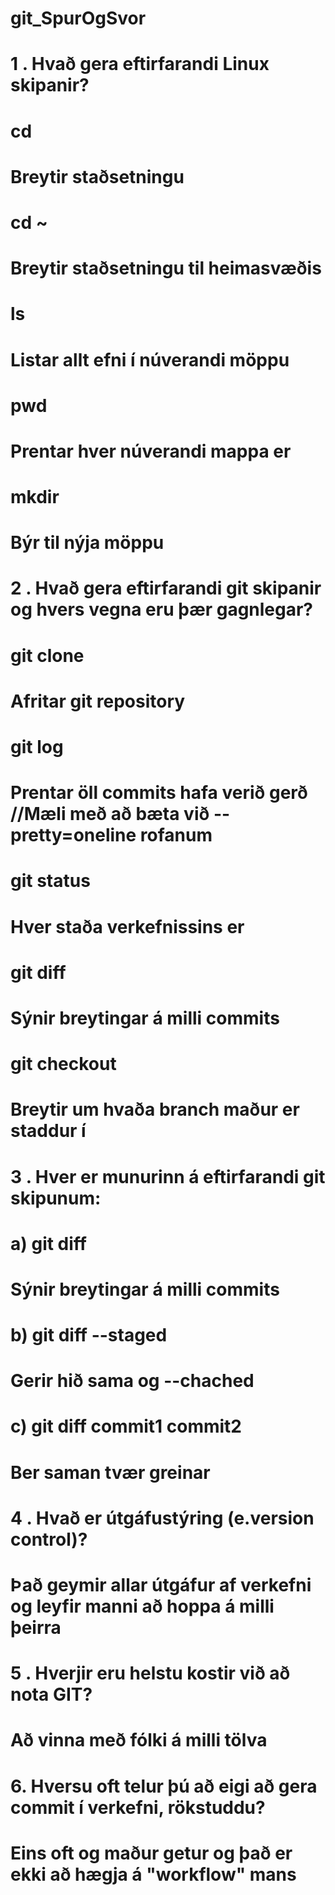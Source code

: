 # git_SpurOgSvor
# 1 . Hvað gera eftirfarandi Linux skipanir?
# cd
# Breytir staðsetningu
# cd ~
# Breytir staðsetningu til heimasvæðis
# ls
# Listar allt efni í núverandi möppu
# pwd
# Prentar hver núverandi mappa er
# mkdir
# Býr til nýja möppu
# 2 . Hvað gera eftirfarandi git skipanir og hvers vegna eru þær gagnlegar?
# git clone
# Afritar git repository
# git log
# Prentar öll commits hafa verið gerð //Mæli með að bæta við --pretty=oneline rofanum
# git status
# Hver staða verkefnissins er
# git diff
# Sýnir breytingar á milli commits
# git checkout
# Breytir um hvaða branch maður er staddur í
# 3 . Hver er munurinn á eftirfarandi git skipunum:
# a) git diff 
# Sýnir breytingar á milli commits
# b) git diff --staged
# Gerir hið sama og --chached
# c) git diff commit1 commit2
# Ber saman tvær greinar
# 4 . Hvað er útgáfustýring (e.version control)? 
# Það geymir allar útgáfur af verkefni og leyfir manni að hoppa á milli þeirra
# 5 . Hverjir eru helstu kostir við að nota GIT?
# Að vinna með fólki á milli tölva
# 6.	Hversu oft telur þú að eigi að gera commit í verkefni, rökstuddu?
# Eins oft og maður getur og það er ekki að hægja á "workflow" mans
